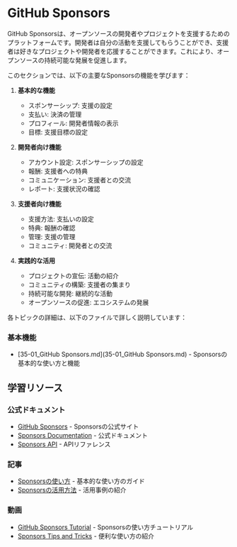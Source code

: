 # GitHub Sponsors

GitHub Sponsorsは、オープンソースの開発者やプロジェクトを支援するためのプラットフォームです。開発者は自分の活動を支援してもらうことができ、支援者は好きなプロジェクトや開発者を応援することができます。これにより、オープンソースの持続可能な発展を促進します。

このセクションでは、以下の主要なSponsorsの機能を学びます：

1. **基本的な機能**
   - スポンサーシップ: 支援の設定
   - 支払い: 決済の管理
   - プロフィール: 開発者情報の表示
   - 目標: 支援目標の設定

2. **開発者向け機能**
   - アカウント設定: スポンサーシップの設定
   - 報酬: 支援者への特典
   - コミュニケーション: 支援者との交流
   - レポート: 支援状況の確認

3. **支援者向け機能**
   - 支援方法: 支払いの設定
   - 特典: 報酬の確認
   - 管理: 支援の管理
   - コミュニティ: 開発者との交流

4. **実践的な活用**
   - プロジェクトの宣伝: 活動の紹介
   - コミュニティの構築: 支援者の集まり
   - 持続可能な開発: 継続的な活動
   - オープンソースの促進: エコシステムの発展

各トピックの詳細は、以下のファイルで詳しく説明しています：

### 基本機能
- [35-01_GitHub Sponsors.md](35-01_GitHub Sponsors.md) - Sponsorsの基本的な使い方と機能

## 学習リソース

### 公式ドキュメント
- [GitHub Sponsors](https://github.com/sponsors) - Sponsorsの公式サイト
- [Sponsors Documentation](https://docs.github.com/en/sponsors) - 公式ドキュメント
- [Sponsors API](https://docs.github.com/en/rest/sponsors) - APIリファレンス

### 記事
- [Sponsorsの使い方](https://github.blog/2019-05-23-announcing-github-sponsors/) - 基本的な使い方のガイド
- [Sponsorsの活用方法](https://github.blog/2020-05-06-github-sponsors-is-now-available-for-all-developers/) - 活用事例の紹介

### 動画
- [GitHub Sponsors Tutorial](https://www.youtube.com/watch?v=WCbK63mZHM4) - Sponsorsの使い方チュートリアル
- [Sponsors Tips and Tricks](https://www.youtube.com/watch?v=WCbK63mZHM4) - 便利な使い方の紹介 
